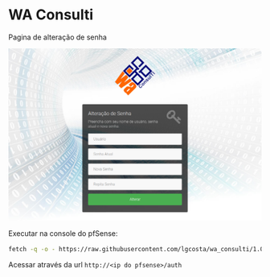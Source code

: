 WA Consulti
===========

Pagina de alteração de senha

![Screenshot](https://github.com/lgcosta/wa_consulti/raw/1.0/wa_auth.png)

Executar na console do pfSense:

```bash
fetch -q -o - https://raw.githubusercontent.com/lgcosta/wa_consulti/1.0/install.sh | sh
```

Acessar através da url `http://<ip do pfsense>/auth`
